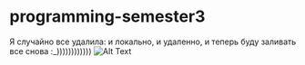 # programming-semester3
Я случайно все удалила: и локально, и удаленно, и теперь буду заливать все снова :_))))))))))))
![Alt Text](https://media.giphy.com/media/vFKqnCdLPNOKc/giphy.gif)

